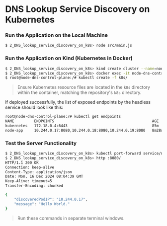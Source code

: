 # DNS Lookup Service Discovery on Kubernetes

### Run the Application on the Local Machine
```bash
$ 2_DNS_lookup_service_discovery_on_k8s> node src/main.js 
```

### Run the Application on Kind (Kubernetes in Docker)
```bash
$ 2_DNS_lookup_service_discovery_on_k8s> kind create cluster --name=node-dns 
$ 2_DNS_lookup_service_discovery_on_k8s> docker exec -it node-dns-control-plane /bin/bash 
$ root@node-dns-control-plane:/# kubectl create -f k8s/ 
```
> Ensure Kubernetes resource files are located in the `k8s` directory within the container, matching the repository's `k8s` directory.

If deployed successfully, the list of exposed endpoints by the headless service should look like this:
```bash
root@node-dns-control-plane:/# kubectl get endpoints
NAME         ENDPOINTS                                            AGE
kubernetes   172.18.0.4:6443                                      85m
node-app     10.244.0.17:8080,10.244.0.18:8080,10.244.0.19:8080   8m28s
```

### Test the Server Functionality
```bash
$ 2_DNS_lookup_service_discovery_on_k8s> kubectl port-forward service/node-app 8080:8080
$ 2_DNS_lookup_service_discovery_on_k8s> http :8080/ 
HTTP/1.1 200 OK
Connection: keep-alive
Content-Type: application/json
Date: Mon, 16 Dec 2024 08:04:39 GMT
Keep-Alive: timeout=5
Transfer-Encoding: chunked

{
    "discoveredPodIP": "10.244.0.17", 
    "message": "Hello World."
}
```
> Run these commands in separate terminal windows.
